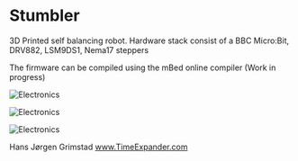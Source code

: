 # Stumbler
3D Printed self balancing robot. Hardware stack consist of a BBC Micro:Bit, DRV882, LSM9DS1, Nema17 steppers

The firmware can be compiled using the mBed online compiler
(Work in progress)

![Electronics](http://www.timeexpander.com/wordpress/wp-content/uploads/IMG_3272.jpg)

![Electronics](http://www.timeexpander.com/wordpress/wp-content/uploads/IMG_3271-e1474837176267-590x357.jpg)

![Electronics](http://www.timeexpander.com/wordpress/wp-content/uploads/IMG_3277.jpg)

Hans Jørgen Grimstad
www.TimeExpander.com
